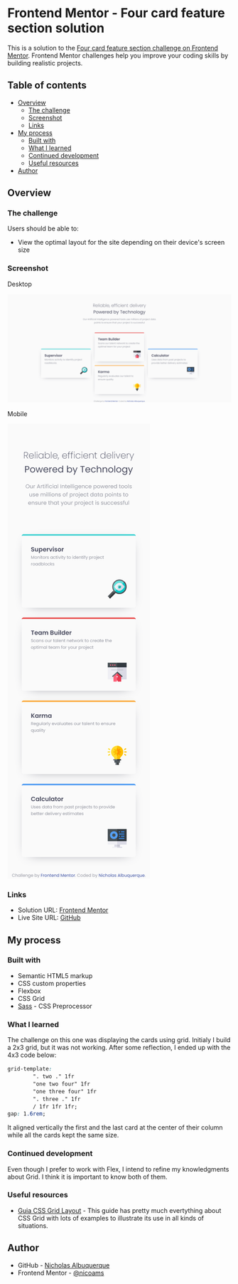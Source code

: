 # Frontend Mentor - Four card feature section solution

This is a solution to the [Four card feature section challenge on Frontend Mentor](https://www.frontendmentor.io/challenges/four-card-feature-section-weK1eFYK). Frontend Mentor challenges help you improve your coding skills by building realistic projects. 

## Table of contents

- [Overview](#overview)
  - [The challenge](#the-challenge)
  - [Screenshot](#screenshot)
  - [Links](#links)
- [My process](#my-process)
  - [Built with](#built-with)
  - [What I learned](#what-i-learned)
  - [Continued development](#continued-development)
  - [Useful resources](#useful-resources)
- [Author](#author)

## Overview

### The challenge

Users should be able to:

- View the optimal layout for the site depending on their device's screen size

### Screenshot

Desktop

![](./screenshots/Frontend%20Mentor%20Four%20card%20feature%20section%20-%20Desktop.png)

Mobile

![](./screenshots/Frontend%20Mentor%20Four%20card%20feature%20section%20-%20Mobile.png)


### Links

- Solution URL: [Frontend Mentor](https://www.frontendmentor.io/solutions/four-card-feature-section-NKrZrjfEgd)
- Live Site URL: [GitHub](https://nicoams.github.io/four-card-feature-section/)

## My process

### Built with

- Semantic HTML5 markup
- CSS custom properties
- Flexbox
- CSS Grid
- [Sass](https://sass-lang.com/) - CSS Preprocessor


### What I learned

The challenge on this one was displaying the cards using grid. Initialy I build a 2x3 grid, but it was not working. After some reflection, I ended up with the 4x3 code below:

```css
grid-template:
        ". two ." 1fr
        "one two four" 1fr
        "one three four" 1fr
        ". three ." 1fr
        / 1fr 1fr 1fr;
gap: 1.6rem;
```

It aligned vertically the first and the last card at the center of their column while all the cards kept the same size.


### Continued development

Even though I prefer to work with Flex, I intend to refine my knowledgments about Grid. I think it is important to know both of them. 

### Useful resources

- [Guia CSS Grid Layout](https://www.origamid.com/projetos/css-grid-layout-guia-completo/) - This guide has pretty much evertything about CSS Grid with lots of examples to illustrate its use in all kinds of situations.

## Author

- GitHub - [Nicholas Albuquerque](github.com/nicoams)
- Frontend Mentor - [@nicoams](https://www.frontendmentor.io/profile/nicoams)